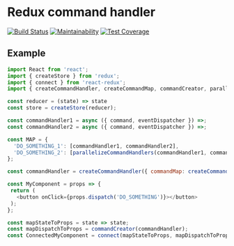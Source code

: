 # Redux command handler

[![Build Status](https://travis-ci.org/fabioelizandro/redux-command-handler.svg?branch=master)](https://travis-ci.org/fabioelizandro/redux-command-handler)
[![Maintainability](https://api.codeclimate.com/v1/badges/d24f5963a7dfa50e8b71/maintainability)](https://codeclimate.com/github/fabioelizandro/redux-command-handler/maintainability)
[![Test Coverage](https://api.codeclimate.com/v1/badges/d24f5963a7dfa50e8b71/test_coverage)](https://codeclimate.com/github/fabioelizandro/redux-command-handler/test_coverage)

## Example

```js
import React from 'react';
import { createStore } from 'redux';
import { connect } from 'react-redux';
import { createCommandHandler, createCommandMap, commandCreator, parallelizeCommandHandlers } from 'redux-command-handler';

const reducer = (state) => state
const store = createStore(reducer);

const commandHandler1 = async ({ command, eventDispatcher }) =>;
const commandHandler2 = async ({ command, eventDispatcher }) =>;

const MAP = {
  'DO_SOMETHING_1': [commandHandler1, commandHandler2],
  'DO_SOMETHING_2': [parallelizeCommandHandlers(commandHandler1, commandHandler2)]
};

const commandHandler = createCommandHandler({ commandMap: createCommandMap(MAP), eventDispatcher: store.dispatch });

const MyComponent = props => {
 return (
   <button onClick={props.dispatch('DO_SOMETHING')}></button>
 );
};

const mapStateToProps = state => state;
const mapDispatchToProps = commandCreator(commandHandler);
const ConnectedMyComponent = connect(mapStateToProps, mapDispatchToProps)(MyComponent);
```
